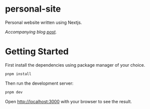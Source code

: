 # personal-site

Personal website written using Nextjs.

_Accompanying blog [post](https://www.gmoniava.com/blog/how-i-built-this-blog-using-nextjs)._

# Getting Started

First install the dependencies using package manager of your choice.

```bash
pnpm install
```
Then run the development server:

```bash
pnpm dev
```

Open [http://localhost:3000](http://localhost:3000) with your browser to see the result.
